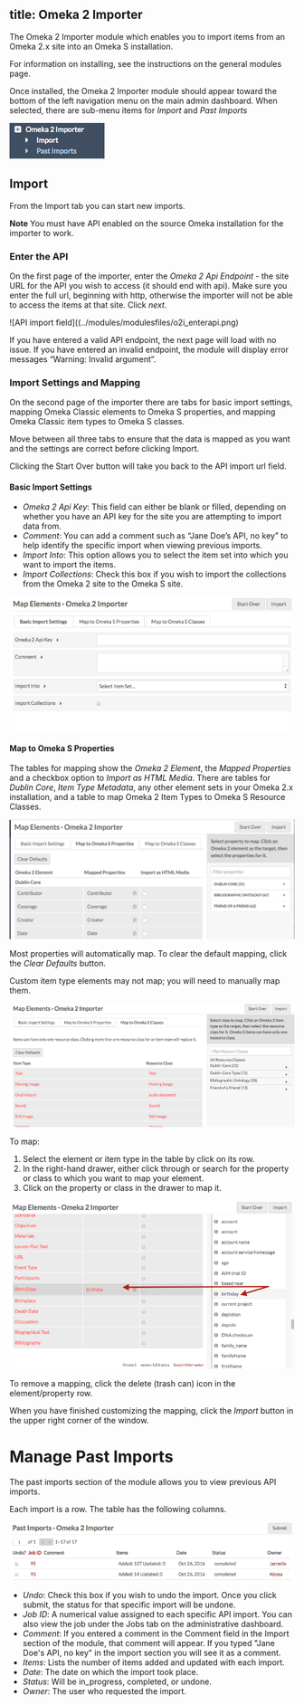 title: Omeka 2 Importer
---

The Omeka 2 Importer module which enables you to import items from an Omeka 2.x site into an Omeka S installation. 

For information on installing, see the instructions on the general modules page. 

Once installed, the Omeka 2 Importer module should appear toward the bottom of the left navigation menu on the main admin dashboard. When selected, there are sub-menu items for *Import* and *Past Imports*

![Omeka 2 Importer menu options Import and Past Imports](../modules/modulesfiles/o2i_menu.png)

## Import
From the Import tab you can start new imports. 

**Note** You must have API enabled on the source Omeka installation for the importer to work.

### Enter the API
On the first page of the importer, enter the *Omeka 2 Api Endpoint* - the site URL for the API you wish to access (it should end with api). Make sure you enter the full url, beginning with http, otherwise the importer will not be able to access the items at that site. Click *next*.

![API import field]((../modules/modulesfiles/o2i_enterapi.png)

If you have entered a valid API endpoint, the next page will load with no issue. If you have entered an invalid endpoint, the module will display error messages “Warning: Invalid argument”.

### Import Settings and Mapping
On the second page of the importer there are tabs for basic import settings, mapping Omeka Classic elements to Omeka S properties, and mapping Omeka Classic item types to Omeka S classes. 

Move between all three tabs to ensure that the data is mapped as you want and the settings are correct before clicking Import.

Clicking the Start Over button will take you back to the API import url field.

#### Basic Import Settings
* *Omeka 2 Api Key*: This field can either be blank or filled, depending on whether you have an API key for the site you are attempting to import data from.  
* *Comment*: You can add a comment such as “Jane Doe’s API, no key” to help identify the specific import when viewing previous imports.  
* *Import Into*: This option allows you to select the item set into which you want to import the items.   
* *Import Collections*: Check this box if you wish to import the collections from the Omeka 2 site to the Omeka S site.

![Basic options for importing Omeka2](../modules/modulesfiles/o2i_basic.png)

#### Map to Omeka S Properties

The tables for mapping show the *Omeka 2 Element*, the *Mapped Properties* and a checkbox option to *Import as HTML Media*. There are tables for *Dublin Core*, *Item Type Metadata*, any other element sets in your Omeka 2.x installation, and a table to map Omeka 2 Item Types to Omeka S Resource Classes.

![Map Omeka ](../modules/modulesfiles/o2i_mapprop.png)

Most properties will automatically map. To clear the default mapping, click the *Clear Defaults* button. 

Custom item type elements may not map; you will need to manually map them. 

![Some of the mapped classes](../modules/modulesfiles/o2i_importcl.png)

To map:
1. Select the element or item type in the table by click on its row.
1. In the  right-hand drawer, either click through or search for the property or class to which you want to map your element. 
1. Click on the property or class in the drawer to map it. 

![Mapping the element Date of Birth to the foaf property “birthday”, showing the mapped relationship.](../modules/modulesfiles/o2i_mappping.png)

To remove a mapping, click the delete (trash can) icon in the element/property row.

When you have finished customizing the mapping, click the *Import* button in the upper right corner of the window.

# Manage Past Imports
The past imports section of the module allows you to view previous API imports.

Each import is a row. The table has the following columns.

![Table of past imports showing header row and one row of a past import.](../modules/modulesfiles/o2i_past.png)

* *Undo*: Check this box if you wish to undo the import. Once you click submit, the status for that specific import will be undone.    
* *Job ID*: A numerical value assigned to each specific API import. You can also view the job under the Jobs tab on the administrative dashboard.  
* *Comment*: If you entered a comment in the Comment field in the Import section of the module, that comment will appear. If you typed "Jane Doe's API, no key" in the import section you will see it as a comment.  
* *Items*: Lists the number of items added and updated with each import.   
* *Date*: The date on which the import took place.   
* *Status*: Will be in_progress, completed, or undone.  
* *Owner*: The user who requested the import.
